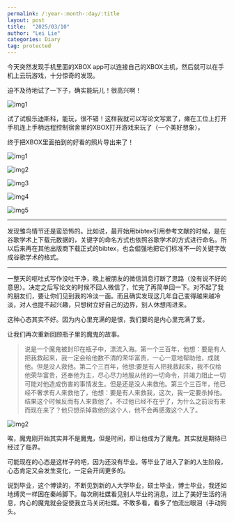 ```yaml
---
permalink: /:year-:month-:day/:title
layout: post
title:  "2025/03/10"
author: "Lei Lie"
categories: Diary
tag: protected
---
```


今天突然发现手机里面的XBOX app可以连接自己的XBOX主机，然后就可以在手机上云玩游戏，十分惊奇的发现。

迫不及待地试了一下子，确实能玩儿！很高兴啊！

![img1](./../images/img-2025-03-10/img1.jpg)

试了试极乐迪斯科，能玩，很不错！这样我就可以写论文写累了，瘫在工位上打开手机连上手柄远程控制宿舍里的XBOX打开游戏来玩了（一个美好想象）。

终于把XBOX里面拍到的好看的照片导出来了！ 


![img1](./../images/img-2025-03-10/img1.png)

![img2](./../images/img-2025-03-10/img2.png)

![img3](./../images/img-2025-03-10/img3.png)

![img4](./../images/img-2025-03-10/img4.png)

![img5](./../images/img-2025-03-10/img5.png)

---

发现雏鸟情节还是蛮恐怖的。比如说，最开始用bibtex引用参考文献的时候，是在谷歌学术上下载元数据的，关键字的命名方式也依照谷歌学术的方式进行命名。所以后来再在其他出版商下载正式的bibtex，也会倔强地把它们标准不一的关键字改成谷歌学术的格式。

---

一整天的呕吐式写作没吐干净，晚上被朋友的微信消息打断了思路（没有说不好的意思）。决定之后写论文的时候不回人微信了，忙完了再简单回一下。对不起了我的朋友们，要让你们见到我的冷淡一面。而且确实发现这几年自己变得越来越冷淡，对人也提不起兴趣，只想树立好自己的边界，别人休想闯进来。

这种心态其实不好。因为内心里充满的是恨，我们要的是内心里充满了爱。

让我们再次重新回顾瓶子里的魔鬼的故事。

> 说是一个魔鬼被封印在瓶子中，漂流入海。第一个三百年，他想：要是有人把我救起来，我一定会给他数不清的荣华富贵，一心一意地帮助他，成就他。但是没人救他。第二个三百年，他想:要是有人把我救起来，我不仅给他荣华富贵，还奉他为主，尽心尽力地服从他的一切命令，并竭力阻止一切可能对他造成伤害的事情发生。但是还是没人来救他。第三个三百年，他已经不奢求有人来救他了，他想：要是有人来救我，这次，我一定要杀掉他。结果这个时候反而有人来救他了。不过他已经不在乎了，为什么之前没有来而现在来了？他只想杀掉救他的这个人，他不会再感激这个人了。

![img2](./../images/img-2025-03-10/img2.jpg)

唉，魔鬼刚开始其实并不是魔鬼，但是时间，却让他成为了魔鬼。其实就是期待已经过了临界。

可能现在的心态是这样子的吧，因为还没有毕业。等毕业了进入了新的人生阶段，心态肯定又会发生变化，一定会开阔更多的。

说到毕业，这个博读的，不断见到新的人大学毕业，硕士毕业，博士毕业，我还如地缚灵一样困在秦岭脚下。每次刷社媒看见别人毕业的消息，过上了美好生活的消息，内心的魔鬼就会促使我立马关闭社媒。不敢多看，看多了怕流出眼泪（手动狗头。